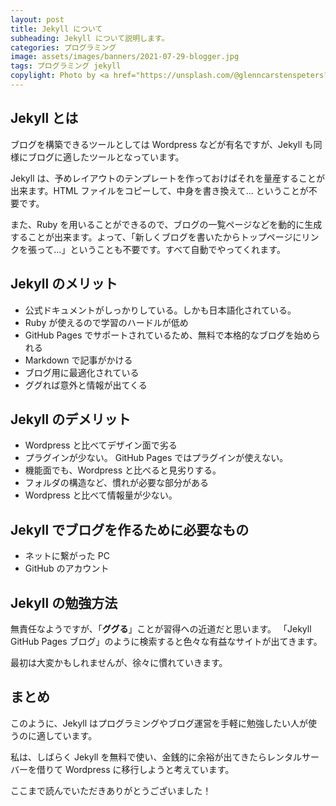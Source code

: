 ```yaml
---
layout: post
title: Jekyll について
subheading: Jekyll について説明します。
categories: プログラミング
image: assets/images/banners/2021-07-29-blogger.jpg
tags: プログラミング jekyll
copylight: Photo by <a href="https://unsplash.com/@glenncarstenspeters?utm_source=unsplash&utm_medium=referral&utm_content=creditCopyText" target="_blank" rel="noopener noreferrer">Glenn Carstens-Peters</a> on <a href="https://unsplash.com/?utm_source=unsplash&utm_medium=referral&utm_content=creditCopyText" target="_blank" rel="noopener noreferrer">Unsplash</a>
---
```


## Jekyll とは

ブログを構築できるツールとしては Wordpress などが有名ですが、Jekyll も同様にブログに適したツールとなっています。

Jekyll は、予めレイアウトのテンプレートを作っておけばそれを量産することが出来ます。HTML ファイルをコピーして、中身を書き換えて... ということが不要です。

また、Ruby を用いることができるので、ブログの一覧ページなどを動的に生成することが出来ます。よって、「新しくブログを書いたからトップページにリンクを張って...」ということも不要です。すべて自動でやってくれます。

## Jekyll のメリット

- 公式ドキュメントがしっかりしている。しかも日本語化されている。
- Ruby が使えるので学習のハードルが低め
- GitHub Pages でサポートされているため、無料で本格的なブログを始められる
- Markdown で記事がかける
- ブログ用に最適化されている
- ググれば意外と情報が出てくる

## Jekyll のデメリット

- Wordpress と比べてデザイン面で劣る
- プラグインが少ない。
  GitHub Pages ではプラグインが使えない。
- 機能面でも、Wordpress と比べると見劣りする。
- フォルダの構造など、慣れが必要な部分がある
- Wordpress と比べて情報量が少ない。

## Jekyll でブログを作るために必要なもの

- ネットに繋がった PC
- GitHub のアカウント

## Jekyll の勉強方法

無責任なようですが、「**ググる**」ことが習得への近道だと思います。
「Jekyll GitHub Pages ブログ」のように検索すると色々な有益なサイトが出てきます。

最初は大変かもしれませんが、徐々に慣れていきます。

## まとめ

このように、Jekyll はプログラミングやブログ運営を手軽に勉強したい人が使うのに適しています。

私は、しばらく Jekyll を無料で使い、金銭的に余裕が出てきたらレンタルサーバーを借りて Wordpress に移行しようと考えています。

ここまで読んでいただきありがとうございました！
